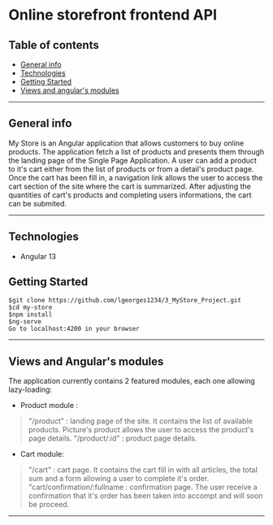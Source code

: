 # Online storefront frontend API

## Table of contents

* [General info](#general-info)
* [Technologies](#technologies)
* [Getting Started](#getting-started)
* [Views and angular's modules](#views-and-angulars-modules)

---

## General info


My Store is an Angular application that allows customers to buy online products. 
The application fetch a list of products and presents them through the landing page of the Single Page Application. 
A user can add a product to it's cart either from the list of products or from a detail's product page. Once the cart has been fill in, a navigation link allows the user to access the cart section of the site where the cart is summarized. After adjusting the quantities of cart's products and completing users informations, the cart can be submited. 

---

## Technologies

* Angular 13

## Getting Started

```
$git clone https://github.com/lgeorges1234/3_MyStore_Project.git
$cd my-store
$npm install
$ng-serve
Go to localhost:4200 in your browser
```
---

## Views and Angular's modules

The application currently contains 2 featured modules, each one allowing lazy-loading:
* Product module :
> "/product"                      : landing page of the site. It contains the list of available products. Picture's product allows the user to access the product's page details.
> "/product/:id"                  : product page details.

* Cart module:
> "/cart"                         : cart page. It contains the cart fill in with all articles, the total sum and a form allowing a user to complete it's order.
> "cart/confirmation/:fullname    : confirmation page. The user receive a confirmation that it's order has been taken into accompt and will soon be proceed.

---







